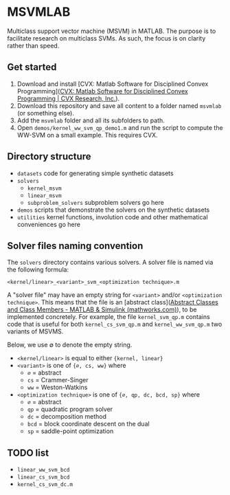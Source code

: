 # MSVMLAB

Multiclass support vector machine (MSVM) in MATLAB. The purpose is to facilitate research on multiclass SVMs. As such, the focus is on clarity rather than speed.

## Get started

1. Download and install [CVX: Matlab Software for Disciplined Convex Programming]([CVX: Matlab Software for Disciplined Convex Programming | CVX Research, Inc.](http://cvxr.com/cvx/)).
2. Download this repository and save all content to a folder named ``msvmlab`` (or something else).
3. Add the ``msvmlab`` folder and all its subfolders to path.
4. Open  ``demos/kernel_ww_svm_qp_demo1.m``  and run the script to compute the WW-SVM on a small example. This requires CVX.

## Directory structure

- ``datasets`` code for generating simple synthetic datasets
- ``solvers``
  - ``kernel_msvm``
  - ``linear_msvm``
  - ``subproblem_solvers`` subproblem solvers go here
- ``demos`` scripts that demonstrate the solvers on the synthetic datasets
- ``utilities`` kernel functions, involution code and other mathematical conveniences go here

## Solver files naming convention

The ``solvers`` directory contains various solvers. A solver file is named via the following formula:

``<kernel/linear>_<variant>_svm_<optimization technique>.m``

A "solver file" may have an empty string for ``<variant>`` and/or ``<optimization technique>``. This means that the file is an [abstract class]([Abstract Classes and Class Members - MATLAB & Simulink (mathworks.com)](https://www.mathworks.com/help/matlab/matlab_oop/abstract-classes-and-interfaces.html)), to be implemented concretely. For example, the file ``kernel_svm_qp.m`` contains code that is useful for both ``kernel_cs_svm_qp.m`` and ``kernel_ww_svm_qp.m`` two variants of MSVMS.

Below, we use ∅ to denote the empty string. 

- ``<kernel/linear>``  is equal to either ``{kernel, linear}``
- ``<variant>`` is one of ``{∅, cs, ww}`` where 
  - ``∅`` = abstract
  - ``cs`` = Crammer-Singer
  - ``ww`` = Weston-Watkins
- ``<optimization technique>`` is one of ``{∅, qp, dc, bcd, sp}`` where
  - ``∅`` = abstract
  - ``qp`` = quadratic program solver
  - ``dc`` = decomposition method
  - ``bcd`` = block coordinate descent on the dual
  - ``sp`` = saddle-point optimization

## TODO list

- ``linear_ww_svm_bcd``
- ``linear_cs_svm_bcd``
- ``kernel_cs_svm_dc.m``